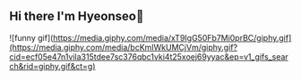 ## Hi there I'm Hyeonseo👋

![funny gif](https://media.giphy.com/media/xT9IgG50Fb7Mi0prBC/giphy.gif](https://media.giphy.com/media/bcKmIWkUMCjVm/giphy.gif?cid=ecf05e47n1vila315tdee7sc376qbc1vki4t25xoej69yyac&ep=v1_gifs_search&rid=giphy.gif&ct=g)

<!--
**hyeonseogo/hyeonseogo** is a ✨ _special_ ✨ repository because its `README.md` (this file) appears on your GitHub profile.

Here are some ideas to get you started:

- 🔭 I’m currently working on ...
- 🌱 I’m currently learning ...
- 👯 I’m looking to collaborate on ...
- 🤔 I’m looking for help with ...
- 💬 Ask me about ...
- 📫 How to reach me: ...
- 😄 Pronouns: ...
- ⚡ Fun fact: ...
-->
